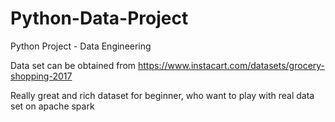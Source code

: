 # Python-Data-Project
Python Project - Data Engineering

Data set can be obtained from https://www.instacart.com/datasets/grocery-shopping-2017

Really great and rich dataset for beginner, who want to play with real data set on apache spark 
